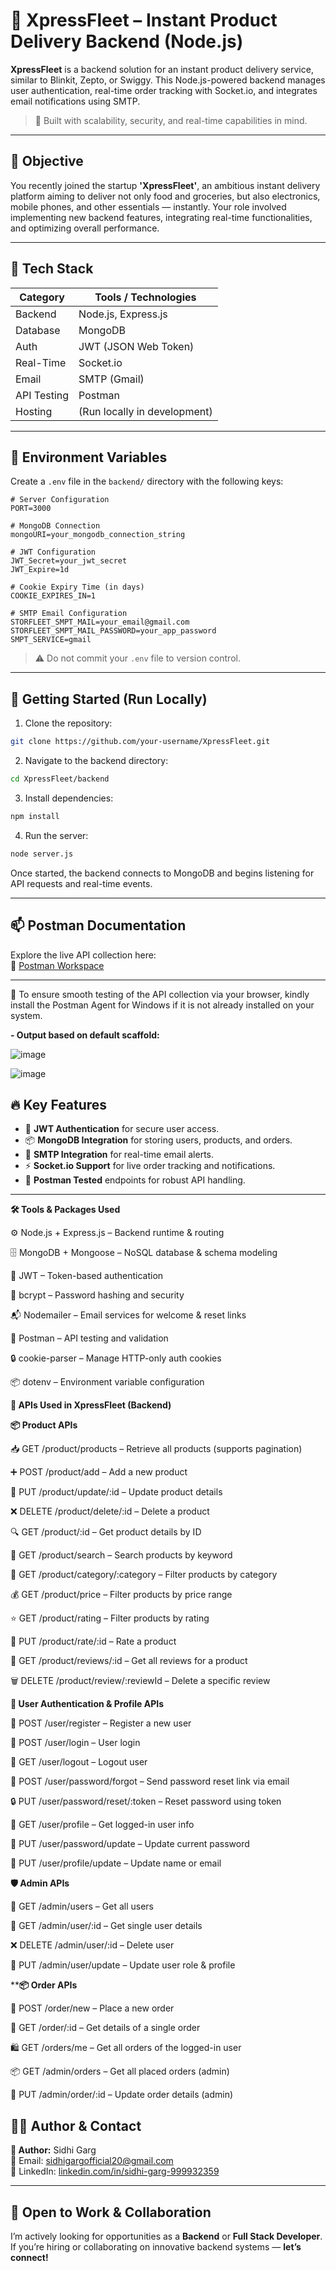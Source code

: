 # 🚀 XpressFleet – Instant Product Delivery Backend (Node.js)

**XpressFleet** is a backend solution for an instant product delivery service, similar to Blinkit, Zepto, or Swiggy. This Node.js-powered backend manages user authentication, real-time order tracking with Socket.io, and integrates email notifications using SMTP.

> 🔧 Built with scalability, security, and real-time capabilities in mind.

---

## 📌 Objective

You recently joined the startup **'XpressFleet'**, an ambitious instant delivery platform aiming to deliver not only food and groceries, but also electronics, mobile phones, and other essentials — instantly. Your role involved implementing new backend features, integrating real-time functionalities, and optimizing overall performance.

---

## 🧰 Tech Stack

| Category      | Tools / Technologies                 |
|---------------|--------------------------------------|
| Backend       | Node.js, Express.js                 |
| Database      | MongoDB                             |
| Auth          | JWT (JSON Web Token)                |
| Real-Time     | Socket.io                           |
| Email         | SMTP (Gmail)                        |
| API Testing   | Postman                             |
| Hosting       | (Run locally in development)        |

---

## 🔧 Environment Variables

Create a `.env` file in the `backend/` directory with the following keys:

```env
# Server Configuration
PORT=3000

# MongoDB Connection
mongoURI=your_mongodb_connection_string

# JWT Configuration
JWT_Secret=your_jwt_secret
JWT_Expire=1d

# Cookie Expiry Time (in days)
COOKIE_EXPIRES_IN=1

# SMTP Email Configuration
STORFLEET_SMPT_MAIL=your_email@gmail.com
STORFLEET_SMPT_MAIL_PASSWORD=your_app_password
SMPT_SERVICE=gmail
```

> ⚠️ Do not commit your `.env` file to version control.

---

## 🚀 Getting Started (Run Locally)

1. Clone the repository:

```bash
git clone https://github.com/your-username/XpressFleet.git
```

2. Navigate to the backend directory:

```bash
cd XpressFleet/backend
```

3. Install dependencies:

```bash
npm install
```

4. Run the server:

```bash
node server.js
```

Once started, the backend connects to MongoDB and begins listening for API requests and real-time events.

---

## 📫 Postman Documentation

Explore the live API collection here:  
🔗 [Postman Workspace](https://www.postman.com/solar-escape-571108/workspace/54fcd003-1f88-42da-8172-cbac9cd575cf/collection/15790133-eb941792-d2d5-41dd-8b20-b089d6649157)

---
🧭 To ensure smooth testing of the API collection via your browser, kindly install the Postman Agent for Windows if it is not already installed on your system.

**- Output based on default scaffold:**   

![image](https://github.com/user-attachments/assets/badfc19e-91b7-43c5-aec0-bc7196a29df8)

![image](https://github.com/user-attachments/assets/174c3c66-fe5a-4d15-917d-6c41afb84dc7)



## 🔥 Key Features

- 🔐 **JWT Authentication** for secure user access.
- 📦 **MongoDB Integration** for storing users, products, and orders.
- 🔔 **SMTP Integration** for real-time email alerts.
- ⚡ **Socket.io Support** for live order tracking and notifications.
- 🧪 **Postman Tested** endpoints for robust API handling.

---
**🛠️ Tools & Packages Used**

⚙️ Node.js + Express.js – Backend runtime & routing

🗄️ MongoDB + Mongoose – NoSQL database & schema modeling

🔐 JWT – Token-based authentication

🔑 bcrypt – Password hashing and security

📬 Nodemailer – Email services for welcome & reset links

🧪 Postman – API testing and validation

🔒 cookie-parser – Manage HTTP-only auth cookies

📦 dotenv – Environment variable configuration


**📌 APIs Used in XpressFleet (Backend)**


**📦 Product APIs**


📥 GET /product/products – Retrieve all products (supports pagination)

➕ POST /product/add – Add a new product

🔄 PUT /product/update/:id – Update product details

❌ DELETE /product/delete/:id – Delete a product

🔍 GET /product/:id – Get product details by ID

🔎 GET /product/search – Search products by keyword

📂 GET /product/category/:category – Filter products by category

💰 GET /product/price – Filter products by price range

⭐ GET /product/rating – Filter products by rating

💬 PUT /product/rate/:id – Rate a product

📝 GET /product/reviews/:id – Get all reviews for a product

🗑️ DELETE /product/review/:reviewId – Delete a specific review


**👤 User Authentication & Profile APIs**


📝 POST /user/register – Register a new user

🔑 POST /user/login – User login

🚪 GET /user/logout – Logout user

🔑 POST /user/password/forgot – Send password reset link via email

🔒 PUT /user/password/reset/:token – Reset password using token

👤 GET /user/profile – Get logged-in user info

🔄 PUT /user/password/update – Update current password

📝 PUT /user/profile/update – Update name or email


**🛡️ Admin APIs**


👥 GET /admin/users – Get all users

👤 GET /admin/user/:id – Get single user details

❌ DELETE /admin/user/:id – Delete user

🔧 PUT /admin/user/update – Update user role & profile


****📦 Order APIs**


🛒 POST /order/new – Place a new order

📜 GET /order/:id – Get details of a single order

🛍️ GET /orders/me – Get all orders of the logged-in user

📦 GET /admin/orders – Get all placed orders (admin)

🔧 PUT /admin/order/:id – Update order details (admin)



## 👨‍💻 Author & Contact

**👤 Author:** Sidhi Garg  
📧 Email: sidhigargofficial20@gmail.com  
🔗 LinkedIn: [linkedin.com/in/sidhi-garg-999932359](https://www.linkedin.com/in/sidhi-garg-999932359/)

---

## 🤝 Open to Work & Collaboration

I’m actively looking for opportunities as a **Backend** or **Full Stack Developer**.  
If you’re hiring or collaborating on innovative backend systems — **let’s connect!**
